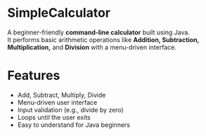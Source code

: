 # SimpleCalculator

A beginner-friendly **command-line calculator** built using Java.  
It performs basic arithmetic operations like **Addition, Subtraction, Multiplication,** and **Division** with a menu-driven interface.


# Features

- Add, Subtract, Multiply, Divide
-  Menu-driven user interface
-  Input validation (e.g., divide by zero)
-  Loops until the user exits
-  Easy to understand for Java beginners




